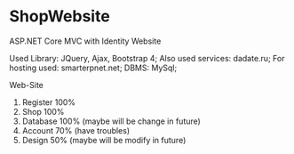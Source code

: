 # ShopWebsite
ASP.NET Core MVC with Identity Website 

Used Library: JQuery, Ajax, Bootstrap 4;
Also used services: dadate.ru;
For hosting used: smarterpnet.net;
DBMS: MySql;

Web-Site 
1. Register 100%
2. Shop 100%
3. Database 100% (maybe will be change in future)
4. Account 70% (have troubles)
5. Design 50% (maybe will be modify in future)
